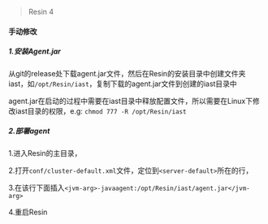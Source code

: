 > Resin 4

#### 手动修改

##### 1.安装Agent.jar

从git的release处下载agent.jar文件，然后在Resin的安装目录中创建文件夹iast，如`/opt/Resin/iast`，复制下载的agent.jar文件到创建的iast目录中

agent.jar在启动的过程中需要在iast目录中释放配置文件，所以需要在Linux下修改iast目录的权限，e.g: `chmod 777 -R /opt/Resin/iast`

##### 2.部署agent
1.进入Resin的主目录，

2.打开`conf/cluster-default.xml`文件，定位到`<server-default>`所在的行，

3.在该行下面插入`<jvm-arg>-javaagent:/opt/Resin/iast/agent.jar</jvm-arg>`

4.重启Resin
